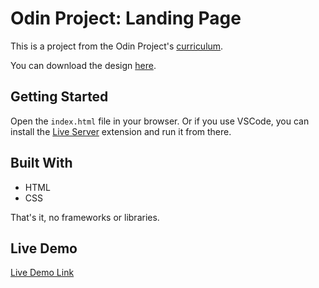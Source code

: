 # Odin Project: Landing Page

This is a project from the Odin Project's [curriculum](https://www.theodinproject.com/lessons/foundations-landing-page).

You can download the design [here](https://cdn.statically.io/gh/TheOdinProject/curriculum/81a5d553f4073e593d23a6ab00d50eef8620796d/foundations/html_css/project/imgs/01.png).

## Getting Started

Open the `index.html` file in your browser. Or if you use VSCode, you can install the [Live Server](https://marketplace.visualstudio.com/items?itemName=ritwickdey.LiveServer) extension and run it from there.


## Built With

- HTML
- CSS

That's it, no frameworks or libraries.

## Live Demo

[Live Demo Link](https://rawcdn.)
